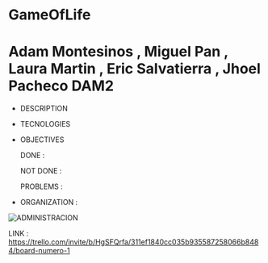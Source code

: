 # GameOfLife
# Adam Montesinos , Miguel Pan , Laura Martin , Eric Salvatierra , Jhoel Pacheco DAM2

- DESCRIPTION 

- TECNOLOGIES

- OBJECTIVES

  DONE :
  
  NOT DONE :
  
  PROBLEMS : 
  
- ORGANIZATION :
  
![ADMINISTRACION](https://user-images.githubusercontent.com/58786408/137323744-00eabe1f-c635-4c1e-b079-701e1868461e.png)

LINK : https://trello.com/invite/b/HgSFQrfa/311ef1840cc035b935587258066b8484/board-numero-1
